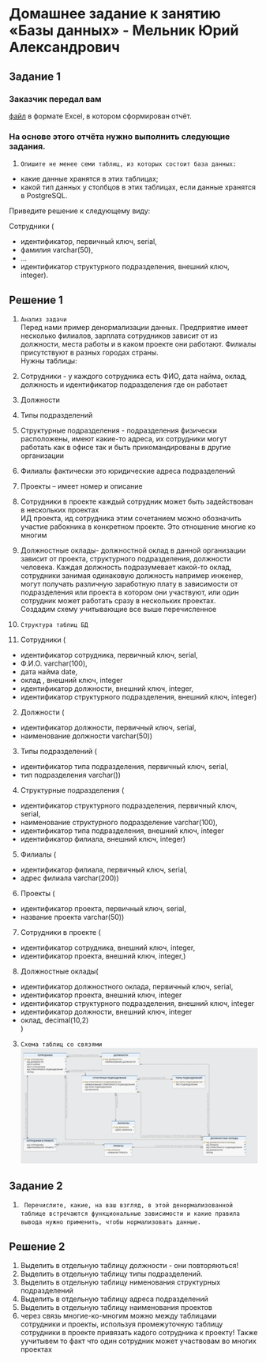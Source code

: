 # Домашнее задание к занятию «Базы данных» - Мельник Юрий Александрович


## Задание 1

### Заказчик передал вам 
[файл](https://github.com/netology-code/sdb-homeworks/blob/main/resources/hw-12-1.xlsx) в формате Excel, в котором сформирован отчёт.

### На основе этого отчёта нужно выполнить следующие задания.

1. `Опишите не менее семи таблиц, из которых состоит база данных:`
- какие данные хранятся в этих таблицах;
- какой тип данных у столбцов в этих таблицах, если данные хранятся в PostgreSQL.  

Приведите решение к следующему виду:  

Сотрудники (  

- идентификатор, первичный ключ, serial,  
- фамилия varchar(50),  
- ...  
- идентификатор структурного подразделения, внешний ключ, integer).  

 
## Решение 1  
1. `Анализ задачи`   
Перед нами пример денормализации данных. Предприятие имеет несколько филиалов, зарплата сотрудников зависит от из должности, места работы и в каком проекте они работают. Филиалы присутствуют в разных городах страны.  
Нужны таблицы:  
1. Сотрудники - у каждого сотрудника есть ФИО, дата найма, оклад, должность и идентификатор подразделения где он работает
2. Должности  
3. Типы подразделений  
4. Структурные подразделения - подразделения физически расположены, имеют какие-то адреса, их сотрудники могут работать как в офисе так и быть прикомандированы в другие организации
5. Филиалы фактически это юридические адреса подразделений  
6. Проекты – имеет номер и описание  
7. Сотрудники в проекте каждый сотрудник может быть задействован в нескольких проектах  
ИД  проекта, ид сотрудника этим сочетанием можно обозначить участие рабокника в конкретном проекте. Это отношение многие ко многим
8. Должностные оклады- должностной оклад в данной организации зависит от проекта, структурного подразделения, должности человека. 
Каждая должность подразумевает какой-то оклад, сотрудники занимая одинаковую должность например инженер, могут получать различную заработную плату в зависимости от подразделения или проекта в котором они участвуют, или один сотрудник может работать сразу в нескольких проектах.  
Создадим схему учитывающие все выше перечисленное


2. `Структура таблиц БД`
1. Сотрудники (  
- идентификатор сотрудника, первичный ключ, serial,  
- Ф.И.О. varchar(100),  
- дата найма date,  
- оклад , внешний ключ, integer  
- идентификатор должности, внешний ключ, integer,  
- идентификатор структурного подразделения, внешний ключ, integer)  

2. Должности (  
- идентификатор должности, первичный ключ, serial,  
- наименование должности varchar(50))  

3. Типы подразделений (  
- идентификатор типа подразделения, первичный ключ, serial,  
- тип подразделения varchar())  

4. Структурные подразделения (  
- идентификатор структурного подразделения, первичный ключ, serial,  
- наименование структурного подразделение varchar(100),  
- идентификатор типа подразделения, внешний ключ, integer  
- идентификатор филиала, внешний ключ, integer)  

5. Филиалы (  
- идентификатор филиала, первичный ключ, serial,  
- адрес филиала varchar(200))  

6. Проекты (  
- идентификатор проекта, первичный ключ, serial,  
- название проекта varchar(50))  

7. Сотрудники в проекте (  
- идентификатор сотрудника, внешний ключ, integer,  
- идентификатор проекта, внешний ключ, integer,)  
 
8. Должностные оклады(  
- идентификатор должностного оклада, первичный ключ, serial,  
- идентификатор проекта, внешний ключ, integer  
- идентификатор структурного подразделения, внешний ключ, integer  
- идентификатор должности, внешний ключ, integer  
- оклад, decimal(10,2)  
)
 
 
3. `Схема таблиц со связями`  
 ![alt text](https://github.com/ysatii/DB-HW1/blob/main/img/image1.jpg)  


## Задание 2

1. ` Перечислите, какие, на ваш взгляд, в этой денормализованной таблице встречаются функциональные зависимости и какие правила вывода нужно применить, чтобы нормализовать данные.`  

## Решение 2
1. Выделить в отдельную таблицу должности - они повторяються!  
2. Выделить в отдельную таблицу типы подразделений.  
3. Выделить в отдельную таблицу нименования структурных подразделений  
4. Выделить в отдельную таблицу адреса подразделений   
5. Выделить в отдельную таблицу наименования проектов  
6. через связь многие-ко-многим можно между таблицами сотрудники и проекты, используя промежуточную таблицу сотрудники в проекте 
привязать кадого сотрудника к проекту! Также уучитывем то факт что один сотрудник может участвовам во многих проектах
 
 

